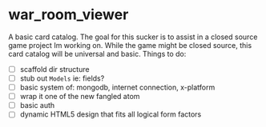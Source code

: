 ﻿# war_room_viewer

A basic card catalog.  The goal for this sucker is to assist in a closed source game project Im working on.  While the game might be closed source, this card catalog will be universal and basic.  Things to do:

-[ ] scaffold dir structure
-[ ] stub out `Models` ie:  fields?
-[ ] basic system of: mongodb, internet connection, x-platform
-[ ] wrap it one of the new fangled atom
-[ ] basic auth
-[ ] dynamic HTML5 design that fits all logical form factors
